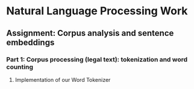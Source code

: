 # Natural Language Processing Work
## Assignment: Corpus analysis and sentence embeddings
### Part 1: Corpus processing (legal text): tokenization and word counting
1. Implementation of our Word Tokenizer